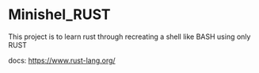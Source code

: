 # Minishel_RUST
This project is to learn rust through recreating a shell like BASH using only RUST 

docs: https://www.rust-lang.org/

